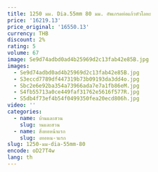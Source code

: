 ```yaml
---
title: 1250 มม. Dia.55mm 80 มม. อัพเกรดท่อแก้วหัวโลหะ
price: '16219.13'
price_original: '16550.13'
currency: THB
discount: 2%
rating: 5
volume: 67
image: Se9d74adbd0ad4b25969d2c13fab42e85B.jpg
images:
  - Se9d74adbd0ad4b25969d2c13fab42e85B.jpg
  - S3eccd7789df447319b73b09193da3dd4o.jpg
  - Sbc2e6e92ba354a73966ada7e7a1fb86eM.jpg
  - S4fb55713a0ce449faf31762e5616f577R.jpg
  - S5db4f73ef4b54f0499350fea20ecd806h.jpg
video: ''
categories:
  - name: บ้านและสวน
    slug: านและสวน
  - name: สิ่งทอหน้าแรก
    slug: งทอหน-าแรก
slug: 1250-มม-dia-55mm-80
encode: oD27T4w
lang: th
---
```

  
